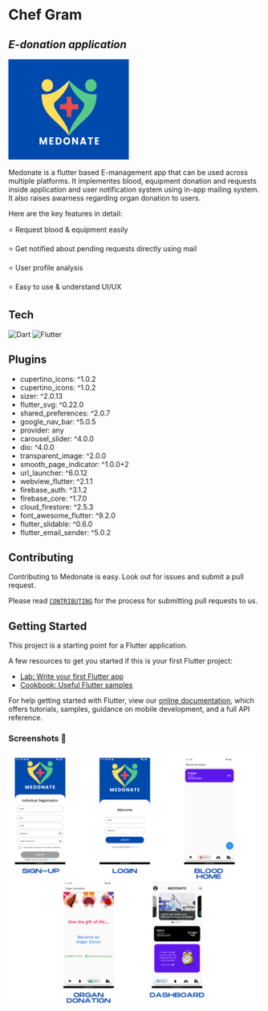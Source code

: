# Chef Gram
## _E-donation application_

<img src="images/logo.png" width="240px" height="200px"/>

Medonate is a flutter based E-management app that can be used across multiple platforms. It implementes blood, equipment donation and requests inside
application and user notification system using in-app mailing system. It also raises awarness regarding organ donation to users.

Here are the key features in detail:

⭐ Request blood & equipment easily

⭐ Get notified about pending requests directly using mail

⭐ User profile analysis

⭐ Easy to use & understand UI/UX

## Tech

![Dart](https://img.shields.io/badge/dart-%230175C2.svg?style=for-the-badge&logo=dart&logoColor=white)
![Flutter](https://img.shields.io/badge/Flutter-%2302569B.svg?style=for-the-badge&logo=Flutter&logoColor=white)

## Plugins
  - cupertino_icons: ^1.0.2
  - cupertino_icons: ^1.0.2
  - sizer: ^2.0.13
  - flutter_svg: ^0.22.0
  - shared_preferences: ^2.0.7
  - google_nav_bar: ^5.0.5
  - provider: any
  - carousel_slider: ^4.0.0
  - dio: ^4.0.0
  - transparent_image: ^2.0.0
  - smooth_page_indicator: ^1.0.0+2
  - url_launcher: ^6.0.12
  - webview_flutter: ^2.1.1
  - firebase_auth: ^3.1.2
  - firebase_core: ^1.7.0
  - cloud_firestore: ^2.5.3
  - font_awesome_flutter: ^9.2.0
  - flutter_slidable: ^0.6.0
  - flutter_email_sender: ^5.0.2
  
## Contributing

Contributing to Medonate is easy. Look out for issues and submit a pull request.

Please read [`CONTRIBUTING`](CONTRIBUTING.md) for the process for submitting pull requests to us.

## Getting Started

This project is a starting point for a Flutter application.

A few resources to get you started if this is your first Flutter project:

- [Lab: Write your first Flutter app](https://flutter.dev/docs/get-started/codelab)
- [Cookbook: Useful Flutter samples](https://flutter.dev/docs/cookbook)

For help getting started with Flutter, view our
[online documentation](https://flutter.dev/docs), which offers tutorials,
samples, guidance on mobile development, and a full API reference.

### Screenshots 📱
![](images/screenshots.png)
